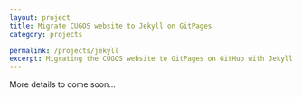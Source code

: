 ```yaml
---
layout: project
title: Migrate CUGOS website to Jekyll on GitPages
category: projects

permalink: /projects/jekyll
excerpt: Migrating the CUGOS website to GitPages on GitHub with Jekyll
---
```

 
More details to come soon...


